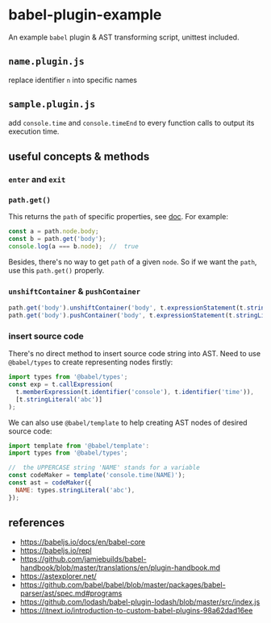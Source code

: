 # babel-plugin-example

An example `babel` plugin & AST transforming script, unittest included.

## `name.plugin.js`

replace identifier `n` into specific names

## `sample.plugin.js`

add `console.time` and `console.timeEnd` to every function calls to output its execution time.

## useful concepts & methods

### `enter` and `exit`

### `path.get()`

This returns the `path` of specific properties, see [doc](https://github.com/jamiebuilds/babel-handbook/blob/master/translations/en/plugin-handbook.md#get-the-path-of-sub-node). For example:

```js
const a = path.node.body;
const b = path.get('body');
console.log(a === b.node);  //  true
```

Besides, there's no way to get `path` of a given `node`. So if we want the `path`, use this `path.get()` properly.

### `unshiftContainer` & `pushContainer`

```js
path.get('body').unshiftContainer('body', t.expressionStatement(t.stringLiteral('before')));
path.get('body').pushContainer('body', t.expressionStatement(t.stringLiteral('after')));
```

### insert source code

There's no direct method to insert source code string into AST. Need to use `@babel/types` to create representing nodes firstly:

```js
import types from '@babel/types';
const exp = t.callExpression(
  t.memberExpression(t.identifier('console'), t.identifier('time')),
  [t.stringLiteral('abc')]
);
```

We can also use `@babel/template` to help creating AST nodes of desired source code:

```js
import template from '@babel/template':
import types from '@babel/types';

//  the UPPERCASE string 'NAME' stands for a variable
const codeMaker = template('console.time(NAME)');
const ast = codeMaker({
  NAME: types.stringLiteral('abc'),
});
```

## references

- <https://babeljs.io/docs/en/babel-core>
- <https://babeljs.io/repl>
- <https://github.com/jamiebuilds/babel-handbook/blob/master/translations/en/plugin-handbook.md>
- <https://astexplorer.net/>
- <https://github.com/babel/babel/blob/master/packages/babel-parser/ast/spec.md#programs>
- <https://github.com/lodash/babel-plugin-lodash/blob/master/src/index.js>
- <https://itnext.io/introduction-to-custom-babel-plugins-98a62dad16ee>
